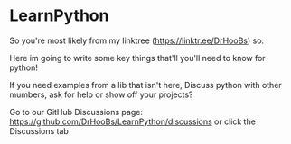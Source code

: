 # LearnPython

So you're most likely from my linktree (https://linktr.ee/DrHooBs) so:

Here im going to write some key things that'll you'll need to know for python!

If you need examples from a lib that isn't here, Discuss python with other mumbers, ask for help or show off your projects?

Go to our GitHub Discussions page: https://github.com/DrHooBs/LearnPython/discussions or click the Discussions tab
